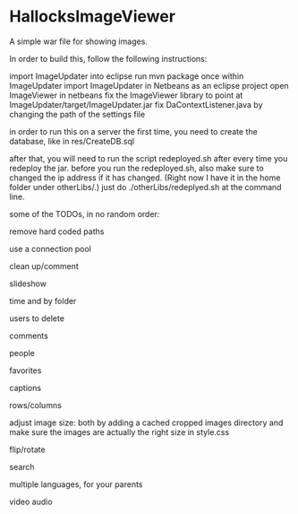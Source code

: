 # HallocksImageViewer
A simple war file for showing images.



In order to build this, follow the following instructions:

import ImageUpdater into eclipse
run mvn package once within ImageUpdater
import ImageUpdater in Netbeans as an eclipse project
open ImageViewer in netbeans
fix the ImageViewer library to point at ImageUpdater/target/ImageUpdater.jar
fix DaContextListener.java by changing the path of the settings file

in order to run this on a server the first time, you need to create the database, like in res/CreateDB.sql


after that, you will need to run the script redeployed.sh after every time you redeploy the jar.
before you run the redeployed.sh, also make sure to changed the ip address if it has changed.
(Right now I have it in the home folder under otherLibs/.)
just do ./otherLibs/redeplyed.sh at the command line.





some of the TODOs, in no random order:


remove hard coded paths

use a connection pool

clean up/comment

slideshow

time and by folder

users to delete

comments

people

favorites

captions

rows/columns

adjust image size: both by adding a cached cropped images directory and make sure the images are actually the right size in style.css


flip/rotate

search

multiple languages, for your parents

video audio
